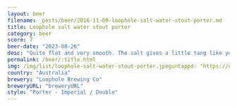 ```yaml
---
layout: beer
filename: _posts/beer/2016-11-09-loophole-salt-water-stout-porter.md
title: Loophole salt water stout porter
category: beer
score: 7
beer-date: "2023-08-26"
desc: "Quite flat and very smooth. The salt gives a little tang like you would find in salted chocolate"
permalink: /beer/:title.html
img: /img/list/loophole-salt-water-stout-porter.jpeguntappd: "https://untappd.com/b/loophole-brewing-co-salt-water-stout-porter/3775223"
country: "Australia"
brewery: "Loophole Brewing Co"
breweryURL: "breweryURL"
style: "Porter - Imperial / Double"
---
```

